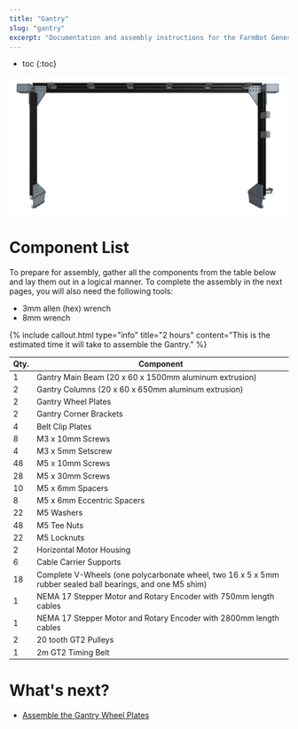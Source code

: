 ```yaml
---
title: "Gantry"
slug: "gantry"
excerpt: "Documentation and assembly instructions for the FarmBot Genesis gantry"
---
```


* toc
{:toc}


![gantry.png](gantry.png)



# Component List

To prepare for assembly, gather all the components from the table below and lay them out in a logical manner. To complete the assembly in the next pages, you will also need the following tools:
* 3mm allen (hex) wrench
* 8mm wrench

{%
include callout.html
type="info"
title="2 hours"
content="This is the estimated time it will take to assemble the Gantry."
%}



|Qty.                          |Component                     |
|------------------------------|------------------------------|
|1                             |Gantry Main Beam (20 x 60 x 1500mm aluminum extrusion)
|2                             |Gantry Columns (20 x 60 x 650mm aluminum extrusion)
|2                             |Gantry Wheel Plates
|2                             |Gantry Corner Brackets
|4                             |Belt Clip Plates
|8                             |M3 x 10mm Screws
|4                             |M3 x 5mm Setscrew
|48                            |M5 x 10mm Screws
|28                            |M5 x 30mm Screws
|10                            |M5 x 6mm Spacers
|8                             |M5 x 6mm Eccentric Spacers
|22                            |M5 Washers
|48                            |M5 Tee Nuts
|22                            |M5 Locknuts
|2                             |Horizontal Motor Housing
|6                             |Cable Carrier Supports
|18                            |Complete V-Wheels (one polycarbonate wheel, two 16 x 5 x 5mm rubber sealed ball bearings, and one M5 shim)
|1                             |NEMA 17 Stepper Motor and Rotary Encoder with 750mm length cables
|1                             |NEMA 17 Stepper Motor and Rotary Encoder with 2800mm length cables
|2                             |20 tooth GT2 Pulleys
|1                             |2m GT2 Timing Belt


# What's next?

 * [Assemble the Gantry Wheel Plates](../FarmBot-Genesis-V1.1/gantry/assemble-the-gantry-wheel-plates.md)
